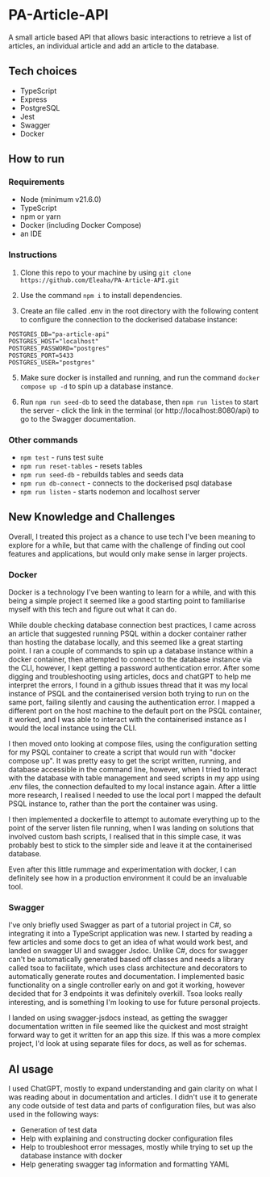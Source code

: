 # PA-Article-API

A small article based API that allows basic interactions to retrieve a list of articles, an individual article and add an article to the database.

## Tech choices

- TypeScript
- Express
- PostgreSQL
- Jest
- Swagger
- Docker

## How to run

### Requirements
- Node (minimum v21.6.0)
- TypeScript
- npm or yarn
- Docker (including Docker Compose)
- an IDE

### Instructions

1. Clone this repo to your machine by using ` git clone https://github.com/Eleaha/PA-Article-API.git `

2. Use the command `npm i` to install dependencies.

3. Create an file called .env in the root directory with the following content to configure the connection to the dockerised database instance:
```
POSTGRES_DB="pa-article-api"
POSTGRES_HOST="localhost"
POSTGRES_PASSWORD="postgres"
POSTGRES_PORT=5433
POSTGRES_USER="postgres"
```

5. Make sure docker is installed and running, and run the command `docker compose up -d` to spin up a database instance.

6. Run `npm run seed-db` to seed the database, then `npm run listen` to start the server - click the link in the terminal (or http://localhost:8080/api) to go to the Swagger documentation.

### Other commands
- `npm test` - runs test suite
- `npm run reset-tables` - resets tables
- `npm run seed-db` - rebuilds tables and seeds data
- `npm run db-connect` - connects to the dockerised psql database
- `npm run listen` - starts nodemon and localhost server

## New Knowledge and Challenges

Overall, I treated this project as a chance to use tech I've been meaning to explore for a while, but that came with the challenge of finding out cool features and applications, but would only make sense in larger projects.

### Docker

Docker is a technology I've been wanting to learn for a while, and with this being a simple project it seemed like a good starting point to familiarise myself with this tech and figure out what it can do.

While double checking database connection best practices, I came across an article that suggested running PSQL within a docker container rather than hosting the database locally, and this seemed like a great starting point. I ran a couple of commands to spin up a database instance within a docker container, then attempted to connect to the database instance via the CLI, however, I kept getting a password authentication error. After some digging and troubleshooting using articles, docs and chatGPT to help me interpret the errors, I found in a github issues thread that it was my local instance of PSQL and the containerised version both trying to run on the same port, failing silently and causing the authentication error. I mapped a different port on the host machine to the default port on the PSQL container, it worked, and I was able to interact with the containerised instance as I would the local instance using the CLI.

I then moved onto looking at compose files, using the configuration setting for my PSQL container to create a script that would run with "docker compose up". It was pretty easy to get the script written, running, and database accessible in the command line, however, when I tried to interact with the database with table management and seed scripts in my app using .env files, the connection defaulted to my local instance again. After a little more research, I realised I needed to use the local port I mapped the default PSQL instance to, rather than the port the container was using.

I then implemented a dockerfile to attempt to automate everything up to the point of the server listen file running, when I was landing on solutions that involved custom bash scripts, I realised that in this simple case, it was probably best to stick to the simpler side and leave it at the containerised database.

Even after this little rummage and experimentation with docker, I can definitely see how in a production environment it could be an invaluable tool.

### Swagger

I've only briefly used Swagger as part of a tutorial project in C#, so integrating it into a TypeScript application was new. I started by reading a few articles and some docs to get an idea of what would work best, and landed on swagger UI and swagger Jsdoc. Unlike C#, docs for swagger can't be automatically generated based off classes and needs a library called tsoa to facilitate, which uses class architecture and decorators to automatically generate routes and documentation. I implemented basic functionality on a single controller early on and got it working, however decided that for 3 endpoints it was definitely overkill. Tsoa looks really interesting, and is something I'm looking to use for future personal projects.

I landed on using swagger-jsdocs instead, as getting the swagger documentation written in file seemed like the quickest and most straight forward way to get it written for an app this size. If this was a more complex project, I'd look at using separate files for docs, as well as for schemas.

## AI usage

I used ChatGPT, mostly to expand understanding and gain clarity on what I was reading about in documentation and articles. I didn't use it to generate any code outside of test data and parts of configuration files, but was also used in the following ways:
- Generation of test data
- Help with explaining and constructing docker configuration files
- Help to troubleshoot error messages, mostly while trying to set up the database instance with docker
- Help generating swagger tag information and formatting YAML

